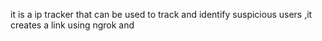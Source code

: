it is a ip tracker that can be used to track and identify suspicious users ,it creates a link using ngrok and 
